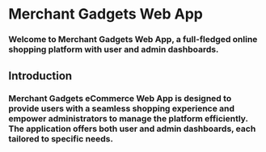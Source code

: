 # Merchant Gadgets Web App
### Welcome to Merchant Gadgets Web App, a full-fledged online shopping platform with user and admin dashboards.

## Introduction
### Merchant Gadgets eCommerce Web App is designed to provide users with a seamless shopping experience and empower administrators to manage the platform efficiently. The application offers both user and admin dashboards, each tailored to specific needs.




